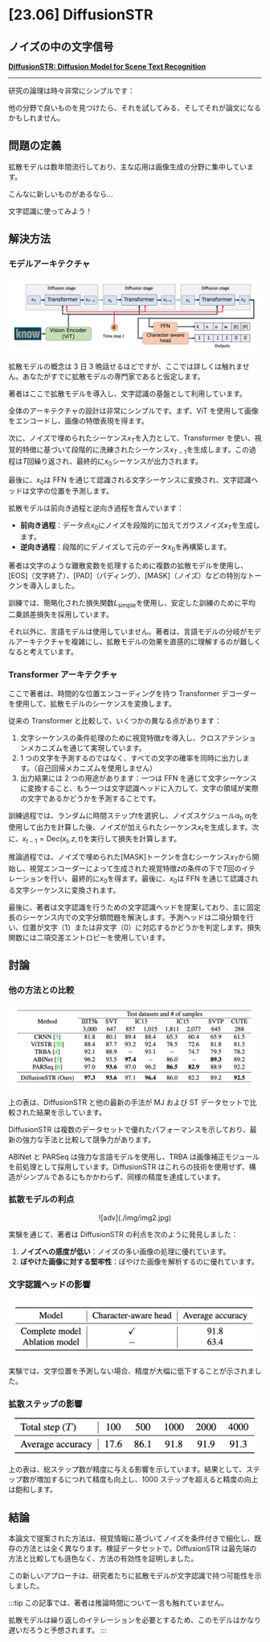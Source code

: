 # [23.06] DiffusionSTR

## ノイズの中の文字信号

[**DiffusionSTR: Diffusion Model for Scene Text Recognition**](https://arxiv.org/abs/2306.16707)

---

研究の論理は時々非常にシンプルです：

他の分野で良いものを見つけたら、それを試してみる、そしてそれが論文になるかもしれません。

## 問題の定義

拡散モデルは数年間流行しており、主な応用は画像生成の分野に集中しています。

こんなに新しいものがあるなら…

文字認識に使ってみよう！

## 解決方法

### モデルアーキテクチャ

![model arch](./img/img1.jpg)

拡散モデルの概念は 3 日 3 晩話せるほどですが、ここでは詳しくは触れません。あなたがすでに拡散モデルの専門家であると仮定します。

著者はここで拡散モデルを導入し、文字認識の基盤として利用しています。

全体のアーキテクチャの設計は非常にシンプルです。まず、ViT を使用して画像をエンコードし、画像の特徴表現を得ます。

次に、ノイズで埋められたシーケンス$x_T$を入力として、Transformer を使い、視覚的特徴に基づいて段階的に洗練されたシーケンス$x_{T-1}$を生成します。この過程は$T$回繰り返され、最終的に$x_0$シーケンスが出力されます。

最後に、$x_0$は FFN を通じて認識される文字シーケンスに変換され、文字認識ヘッドは文字の位置を予測します。

拡散モデルは前向き過程と逆向き過程を含んでいます：

- **前向き過程**：データ点$x_0$にノイズを段階的に加えてガウスノイズ$x_T$を生成します。
- **逆向き過程**：段階的にデノイズして元のデータ$x_0$を再構築します。

著者は文字のような離散変数を処理するために複数の拡散モデルを使用し、[EOS]（文字終了）、[PAD]（パディング）、[MASK]（ノイズ）などの特別なトークンを導入しました。

訓練では、簡略化された損失関数$L_{\text{simple}}$を使用し、安定した訓練のために平均二乗誤差損失を採用しています。

それ以外に、言語モデルは使用していません。著者は、言語モデルの分岐がモデルアーキテクチャを複雑にし、拡散モデルの効果を直感的に理解するのが難しくなると考えています。

### Transformer アーキテクチャ

ここで著者は、時間的な位置エンコーディングを持つ Transformer デコーダーを使用して、拡散モデルのシーケンスを変換します。

従来の Transformer と比較して、いくつかの異なる点があります：

1. 文字シーケンスの条件処理のために視覚特徴$z$を導入し、クロスアテンションメカニズムを通じて実現しています。
2. 1 つの文字を予測するのではなく、すべての文字の確率を同時に出力します。（自己回帰メカニズムを使用しません）
3. 出力結果には 2 つの用途があります：一つは FFN を通じて文字シーケンスに変換すること、もう一つは文字認識ヘッドに入力して、文字の領域が実際の文字であるかどうかを予測することです。

訓練過程では、ランダムに時間ステップ$t$を選択し、ノイズスケジュール$\alpha_t, \alpha_{\bar{t}}$を使用して出力を計算した後、ノイズが加えられたシーケンス$x_t$を生成します。次に、$x_{t-1} = \text{Dec}(x_t, z, t)$を実行して損失を計算します。

推論過程では、ノイズで埋められた[MASK]トークンを含むシーケンス$x_T$から開始し、視覚エンコーダーによって生成された視覚特徴$z$の条件の下で$T$回のイテレーションを行い、最終的に$x_0$を得ます。最後に、$x_0$は FFN を通じて認識される文字シーケンスに変換されます。

最後に、著者は文字認識を行うための文字認識ヘッドを提案しており、主に固定長のシーケンス内での文字分類問題を解決します。予測ヘッドは二項分類を行い、位置が文字（1）または非文字（0）に対応するかどうかを判定します。損失関数には二項交差エントロピーを使用しています。

## 討論

### 他の方法との比較

![comp](./img/img3.jpg)

上の表は、DiffusionSTR と他の最新の手法が MJ および ST データセットで比較された結果を示しています。

DiffusionSTR は複数のデータセットで優れたパフォーマンスを示しており、最新の強力な手法と比較して競争力があります。

ABINet と PARSeq は強力な言語モデルを使用し、TRBA は画像補正モジュールを前処理として採用しています。DiffusionSTR はこれらの技術を使用せず、構造がシンプルであるにもかかわらず、同様の精度を達成しています。

### 拡散モデルの利点

<div align="center">
<figure style={{"width": "70%"}}>
![adv](./img/img2.jpg)
</figure>
</div>

実験を通じて、著者は DiffusionSTR の利点を次のように発見しました：

1. **ノイズへの感度が低い**：ノイズの多い画像の処理に優れています。
2. **ぼやけた画像に対する堅牢性**：ぼやけた画像を解析するのに優れています。

### 文字認識ヘッドの影響

![char](./img/img4.jpg)

実験では、文字位置を予測しない場合、精度が大幅に低下することが示されました。

### 拡散ステップの影響

![step](./img/img5.jpg)

上の表は、総ステップ数が精度に与える影響を示しています。結果として、ステップ数が増加するにつれて精度も向上し、1000 ステップを超えると精度の向上は飽和します。

## 結論

本論文で提案された方法は、視覚情報に基づいてノイズを条件付きで細化し、既存の方法とは全く異なります。検証データセットで、DiffusionSTR は最先端の方法と比較しても遜色なく、方法の有効性を証明しました。

この新しいアプローチは、研究者たちに拡散モデルが文字認識で持つ可能性を示しました。

:::tip
この記事では、著者は推論時間について一言も触れていません。

拡散モデルは繰り返しのイテレーションを必要とするため、このモデルはかなり遅いだろうと予想されます。
:::
